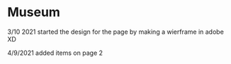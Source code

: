 # Museum

3/10 2021 started the design for the page by making a wierframe in adobe XD

4/9/2021 added items on page 2 

